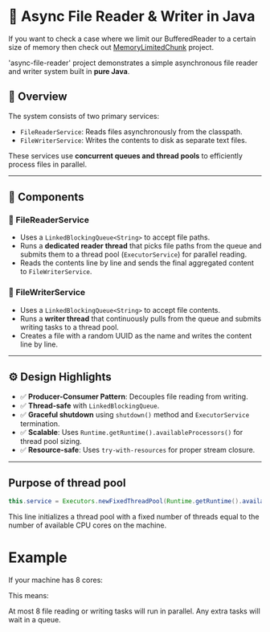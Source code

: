 # 📂 Async File Reader & Writer in Java

If you want to check a case where we limit our BufferedReader to a certain size of memory 
then check out [MemoryLimitedChunk](memorylimited.md) project.

'async-file-reader' project demonstrates a simple asynchronous file reader and writer system built in **pure Java**.

## 🧠 Overview

The system consists of two primary services:
- `FileReaderService`: Reads files asynchronously from the classpath.
- `FileWriterService`: Writes the contents to disk as separate text files.

These services use **concurrent queues and thread pools** to efficiently process files in parallel.

---

## 🔧 Components

### 📘 FileReaderService

- Uses a `LinkedBlockingQueue<String>` to accept file paths.
- Runs a **dedicated reader thread** that picks file paths from the queue and submits them to a thread pool (`ExecutorService`) for parallel reading.
- Reads the contents line by line and sends the final aggregated content to `FileWriterService`.

### 📙 FileWriterService

- Uses a `LinkedBlockingQueue<String>` to accept file contents.
- Runs a **writer thread** that continuously pulls from the queue and submits writing tasks to a thread pool.
- Creates a file with a random UUID as the name and writes the content line by line.

---

## ⚙️ Design Highlights

- ✅ **Producer-Consumer Pattern**: Decouples file reading from writing.
- ✅ **Thread-safe** with `LinkedBlockingQueue`.
- ✅ **Graceful shutdown** using `shutdown()` method and `ExecutorService` termination.
- ✅ **Scalable**: Uses `Runtime.getRuntime().availableProcessors()` for thread pool sizing.
- ✅ **Resource-safe**: Uses `try-with-resources` for proper stream closure.

---

## Purpose of thread pool

```java
this.service = Executors.newFixedThreadPool(Runtime.getRuntime().availableProcessors());
```

This line initializes a thread pool with a fixed number of threads equal to the number of available CPU cores on the machine.

# Example 

If your machine has 8 cores:

This means:

At most 8 file reading or writing tasks will run in parallel.
Any extra tasks will wait in a queue.

